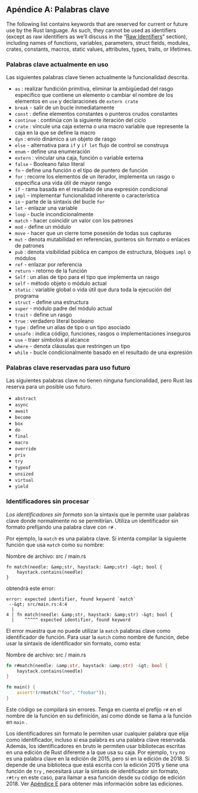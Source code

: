 ## Apéndice A: Palabras clave

The following list contains keywords that are reserved for current or future use by the Rust language. As such, they cannot be used as identifiers (except as raw identifiers as we’ll discuss in the “[Raw Identifiers]<!-- ignore -->” section), including names of functions, variables, parameters, struct fields, modules, crates, constants, macros, static values, attributes, types, traits, or lifetimes.

### Palabras clave actualmente en uso

Las siguientes palabras clave tienen actualmente la funcionalidad descrita.

- `as` : realizar fundición primitiva, eliminar la ambigüedad del rasgo específico que contiene un elemento o cambiar el nombre de los elementos en `use` y declaraciones de `extern crate`
- `break` - salir de un bucle inmediatamente
- `const` : define elementos constantes o punteros crudos constantes
- `continue` : continúa con la siguiente iteración del ciclo
- `crate` : vincule una caja externa o una macro variable que represente la caja en la que se define la macro
- `dyn` : envío dinámico a un objeto de rasgo
- `else` - alternativa para `if` y `if let` flujo de control se construya
- `enum` - define una enumeración
- `extern` : vincular una caja, función o variable externa
- `false` - Booleano falso literal
- `fn` - define una función o el tipo de puntero de función
- `for` : recorre los elementos de un iterador, implementa un rasgo o especifica una vida útil de mayor rango
- `if` - rama basada en el resultado de una expresión condicional
- `impl` - implementar funcionalidad inherente o característica
- `in` - parte de la sintaxis del bucle `for`
- `let` - enlazar una variable
- `loop` - bucle incondicionalmente
- `match` - hacer coincidir un valor con los patrones
- `mod` - define un módulo
- `move` - hacer que un cierre tome posesión de todas sus capturas
- `mut` - denota mutabilidad en referencias, punteros sin formato o enlaces de patrones
- `pub` : denota visibilidad pública en campos de estructura, bloques `impl` o módulos
- `ref` - enlazar por referencia
- `return` - retorno de la función
- `Self` : un alias de tipo para el tipo que implementa un rasgo
- `self` - método objeto o módulo actual
- `static` : variable global o vida útil que dura toda la ejecución del programa
- `struct` - define una estructura
- `super` - módulo padre del módulo actual
- `trait` - define un rasgo
- `true` : verdadero literal booleano
- `type` : define un alias de tipo o un tipo asociado
- `unsafe` : indica código, funciones, rasgos o implementaciones inseguros
- `use` - traer símbolos al alcance
- `where` - denota cláusulas que restringen un tipo
- `while` - bucle condicionalmente basado en el resultado de una expresión

### Palabras clave reservadas para uso futuro

Las siguientes palabras clave no tienen ninguna funcionalidad, pero Rust las reserva para un posible uso futuro.

- `abstract`
- `async`
- `await`
- `become`
- `box`
- `do`
- `final`
- `macro`
- `override`
- `priv`
- `try`
- `typeof`
- `unsized`
- `virtual`
- `yield`

### Identificadores sin procesar

*Los identificadores sin formato* son la sintaxis que le permite usar palabras clave donde normalmente no se permitirían. Utiliza un identificador sin formato prefijando una palabra clave con `r#` .

Por ejemplo, la `match` es una palabra clave. Si intenta compilar la siguiente función que usa `match` como su nombre:

<span class="filename">Nombre de archivo: src / main.rs</span>

```rust,ignore,does_not_compile
fn match(needle: &amp;str, haystack: &amp;str) -&gt; bool {
    haystack.contains(needle)
}
```

obtendrá este error:

```text
error: expected identifier, found keyword `match`
 --&gt; src/main.rs:4:4
  |
4 | fn match(needle: &amp;str, haystack: &amp;str) -&gt; bool {
  |    ^^^^^ expected identifier, found keyword
```

El error muestra que no puede utilizar la `match` palabras clave como identificador de función. Para usar la `match` como nombre de función, debe usar la sintaxis de identificador sin formato, como esta:

<span class="filename">Nombre de archivo: src / main.rs</span>

```rust
fn r#match(needle: &amp;str, haystack: &amp;str) -&gt; bool {
    haystack.contains(needle)
}

fn main() {
    assert!(r#match("foo", "foobar"));
}
```

Este código se compilará sin errores. Tenga en cuenta el prefijo `r#` en el nombre de la función en su definición, así como dónde se llama a la función en `main` .

Los identificadores sin formato le permiten usar cualquier palabra que elija como identificador, incluso si esa palabra es una palabra clave reservada. Además, los identificadores en bruto le permiten usar bibliotecas escritas en una edición de Rust diferente a la que usa su caja. Por ejemplo, `try` no es una palabra clave en la edición de 2015, pero sí en la edición de 2018. Si depende de una biblioteca que está escrita con la edición 2015 y tiene una función de `try` , necesitará usar la sintaxis de identificador sin formato, `r#try` en este caso, para llamar a esa función desde su código de edición 2018. Ver [Apéndice E]<!-- ignorar --> para obtener más información sobre las ediciones.


[Raw Identifiers]: #raw-identifiers
[Apéndice E]: appendix-05-editions.html